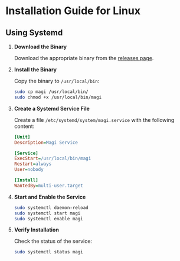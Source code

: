# Installation Guide for Linux

## Using Systemd

1. **Download the Binary**

    Download the appropriate binary from the [releases page](https://github.com/alexander-bruun/magi/releases).

2. **Install the Binary**

    Copy the binary to `/usr/local/bin`:

    ```bash
    sudo cp magi /usr/local/bin/
    sudo chmod +x /usr/local/bin/magi
    ```

3. **Create a Systemd Service File**

    Create a file `/etc/systemd/system/magi.service` with the following content:

    ```ini
    [Unit]
    Description=Magi Service

    [Service]
    ExecStart=/usr/local/bin/magi
    Restart=always
    User=nobody

    [Install]
    WantedBy=multi-user.target
    ```

4. **Start and Enable the Service**

    ```bash
    sudo systemctl daemon-reload
    sudo systemctl start magi
    sudo systemctl enable magi
    ```

5. **Verify Installation**

    Check the status of the service:

    ```bash
    sudo systemctl status magi
    ```
